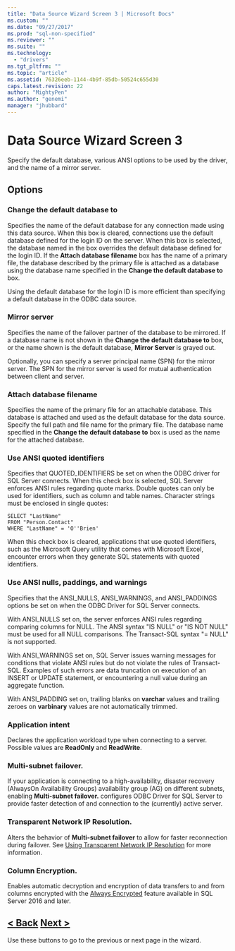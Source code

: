 ```yaml
---
title: "Data Source Wizard Screen 3 | Microsoft Docs"
ms.custom: ""
ms.date: "09/27/2017"
ms.prod: "sql-non-specified"
ms.reviewer: ""
ms.suite: ""
ms.technology: 
  - "drivers"
ms.tgt_pltfrm: ""
ms.topic: "article"
ms.assetid: 76326eeb-1144-4b9f-85db-50524c655d30
caps.latest.revision: 22
author: "MightyPen"
ms.author: "genemi"
manager: "jhubbard"
---
```

# Data Source Wizard Screen 3

Specify the default database, various ANSI options to be used by the driver, and the name of a mirror server.

## Options

### Change the default database to

Specifies the name of the default database for any connection made using this data source. When this box is cleared, connections use the default database defined for the login ID on the server. When this box is selected, the database named in the box overrides the default database defined for the login ID. If the **Attach database filename** box has the name of a primary file, the database described by the primary file is attached as a database using the database name specified in the **Change the default database to** box.

Using the default database for the login ID is more efficient than specifying a default database in the ODBC data source.

### Mirror server

Specifies the name of the failover partner of the database to be mirrored. If a database name is not shown in the **Change the default database to** box, or the name shown is the default database, **Mirror Server** is grayed out.

Optionally, you can specify a server principal name (SPN) for the mirror server. The SPN for the mirror server is used for mutual authentication between client and server.

### Attach database filename

Specifies the name of the primary file for an attachable database. This database is attached and used as the default database for the data source. Specify the full path and file name for the primary file. The database name specified in the **Change the default database to** box is used as the name for the attached database.

### Use ANSI quoted identifiers

Specifies that QUOTED_IDENTIFIERS be set on when the ODBC driver for SQL Server connects. When this check box is selected, SQL Server enforces ANSI rules regarding quote marks. Double quotes can only be used for identifiers, such as column and table names. Character strings must be enclosed in single quotes:

```
SELECT "LastName"
FROM "Person.Contact"
WHERE "LastName" = 'O''Brien'
```

When this check box is cleared, applications that use quoted identifiers, such as the Microsoft Query utility that comes with Microsoft Excel, encounter errors when they generate SQL statements with quoted identifiers.

### Use ANSI nulls, paddings, and warnings

Specifies that the ANSI_NULLS, ANSI_WARNINGS, and ANSI_PADDINGS options be set on when the ODBC Driver for SQL Server connects.

With ANSI_NULLS set on, the server enforces ANSI rules regarding comparing columns for NULL. The ANSI syntax "IS NULL" or "IS NOT NULL" must be used for all NULL comparisons. The Transact-SQL syntax "= NULL" is not supported.

With ANSI_WARNINGS set on, SQL Server issues warning messages for conditions that violate ANSI rules but do not violate the rules of Transact-SQL. Examples of such errors are data truncation on execution of an INSERT or UPDATE statement, or encountering a null value during an aggregate function. 

With ANSI_PADDING set on, trailing blanks on **varchar** values and trailing zeroes on **varbinary** values are not automatically trimmed.

### Application intent

Declares the application workload type when connecting to a server. Possible values are **ReadOnly** and **ReadWrite**.

### Multi-subnet failover.

If your application is connecting to a high-availability, disaster recovery (AlwaysOn Availability Groups) availability group (AG) on different subnets, enabling **Multi-subnet failover.** configures ODBC Driver for SQL Server to provide faster detection of and connection to the (currently) active server.

### Transparent Network IP Resolution.

Alters the behavior of **Multi-subnet failover** to allow for faster reconnection during failover. See [Using Transparent Network IP Resolution](../../../connect/odbc/using-transparent-network-ip-resolution.md) for more information.

### Column Encryption.

Enables automatic decryption and encryption of data transfers to and from columns encrypted with the [Always Encrypted](../../../connect/odbc/using-always-encrypted-with-the-odbc-driver.md) feature available in SQL Server 2016 and later.

## [< Back](../../../connect/odbc/windows/dsn-wizard-2.md) [Next >](../../../connect/odbc/windows/dsn-wizard-4.md)

Use these buttons to go to the previous or next page in the wizard.
